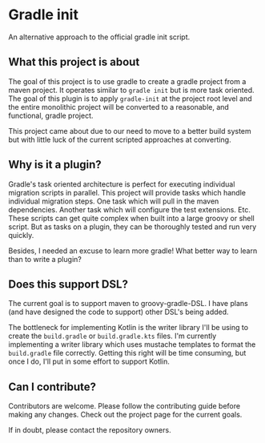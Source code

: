 # Gradle init
An alternative approach to the official gradle init script.

## What this project is about
The goal of this project is to use gradle to create a gradle project from a maven project. It operates similar to 
`gradle init` but is more task oriented. The goal of this plugin is to apply `gradle-init` at the project root level
and the entire monolithic project will be converted to a reasonable, and functional, gradle project.

This project came about due to our need to move to a better build system but with little luck of the current scripted
approaches at converting.

## Why is it a plugin?
Gradle's task oriented architecture is perfect for executing individual migration scripts in parallel. This project
will provide tasks which handle individual migration steps. One task which will pull in the maven dependencies. Another
task which will configure the test extensions. Etc. These scripts can get quite complex when built into a large groovy
or shell script. But as tasks on a plugin, they can be thoroughly tested and run very quickly.

Besides, I needed an excuse to learn more gradle! What better way to learn than to write a plugin?

## Does this support <XYZ> DSL?
The current goal is to support maven to groovy-gradle-DSL. I have plans (and have designed the code to support) other
DSL's being added.

The bottleneck for implementing Kotlin is the writer library I'll be using to create the `build.gradle` or 
`build.gradle.kts` files. I'm currently implementing a writer library which uses mustache templates to format the 
`build.gradle` file correctly. Getting this right will be time consuming, but once I do, I'll put in some effort to
support Kotlin.

## Can I contribute?
Contributors are welcome. Please follow the contributing guide before making any changes. Check out the project page
for the current goals. 

If in doubt, please contact the repository owners.

